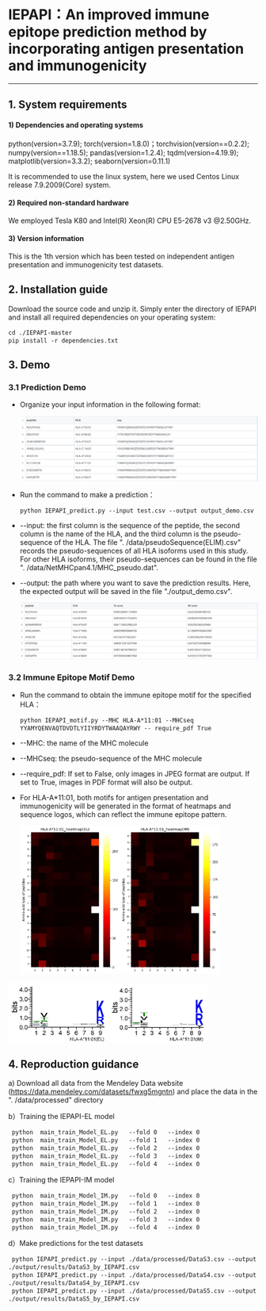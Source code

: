 # IEPAPI：An improved immune epitope prediction method by incorporating antigen presentation and immunogenicity

_ _ _ _

## 1.  System requirements

#### 1) Dependencies and operating systems

python(version=3.7.9); torch(version=1.8.0)；torchvision(version==0.2.2); numpy(version==1.18.5); pandas(version=1.2.4); tqdm(version=4.19.9); matplotlib(version=3.3.2); seaborn(version=0.11.1)

It is recommended to use the linux system, here we used Centos Linux release 7.9.2009(Core) system.

#### 2) Required non-standard hardware

We employed Tesla K80 and Intel(R) Xeon(R) CPU E5-2678 v3 @2.50GHz.

#### 3) Version information

This is the 1th version which has been tested on independent antigen presentation and immunogenicity test datasets.

## 2.  Installation guide

Download the source code and unzip it. Simply enter the directory of IEPAPI and install all required dependencies on your operating system:

```console
cd ./IEPAPI-master
pip install -r dependencies.txt
```

## 3. Demo

### 3.1 Prediction Demo

- Organize your input information in the following format:
  
  <img title="" src="./input.png" alt="Alternative text" width="637">

- Run the command to make a prediction：
  
  ```console
  python IEPAPI_predict.py --input test.csv --output output_demo.csv
  ```

- --input: the first column is the sequence of the peptide, the second column is the name of the HLA, and the third column is the pseudo-sequence of the HLA. The file ". /data/pseudoSequence(ELIM).csv" records the pseudo-sequences of all HLA isoforms used in this study. For other HLA isoforms, their pseudo-sequences can be found in the file ". /data/NetMHCpan4.1/MHC_pseudo.dat".

- --output: the path where you want to save the prediction results. Here, the expected output will be saved in the file "./output_demo.csv".
  
  <img title="" src="output_demo.jpg" alt="Alternative text" width="659">

### 3.2 Immune Epitope Motif Demo

- Run the command to obtain the immune epitope motif for the specified HLA：
  
  ```console
  python IEPAPI_motif.py --MHC HLA-A*11:01 --MHCseq YYAMYQENVAQTDVDTLYIIYRDYTWAAQAYRWY -- require_pdf True
  ```

- --MHC: the name of the MHC molecule

- --MHCseq: the pseudo-sequence of the MHC molecule

- --require_pdf: If set to False, only images in JPEG format are output. If set to True, images in PDF format will also be output.

- For HLA-A*11:01, both motifs for antigen presentation and immunogenicity will be generated in the format of heatmaps and sequence logos, which can reflect the immune epitope pattern.
  
  <img title="" src="./HLA-A1101_heatmap(EL).jpg" alt="Alternative text" width="202"><img title="" src="HLA-A1101_heatmap(IM).jpg" alt="Alternative text" width="202">

<img title="" src="HLA-A_11_01_logo(EL).jpg" alt="Alternative text" width="203"><img title="" src="HLA-A_11_01_logo(IM).jpg" alt="Alternative text" width="200">

## 4. Reproduction guidance

a) Download all data from the Mendeley Data website (https://data.mendeley.com/datasets/fwxg5mgntn) and place the data in the ". /data/processed" directory

b）Training the IEPAPI-EL model

```console
 python  main_train_Model_EL.py   --fold 0   --index 0
 python  main_train_Model_EL.py   --fold 1   --index 0
 python  main_train_Model_EL.py   --fold 2   --index 0
 python  main_train_Model_EL.py   --fold 3   --index 0
 python  main_train_Model_EL.py   --fold 4   --index 0
```

c）Training the IEPAPI-IM model

```console
 python  main_train_Model_IM.py   --fold 0   --index 0
 python  main_train_Model_IM.py   --fold 1   --index 0
 python  main_train_Model_IM.py   --fold 2   --index 0
 python  main_train_Model_IM.py   --fold 3   --index 0
 python  main_train_Model_IM.py   --fold 4   --index 0
```

d）Make predictions for the test datasets

```console
 python IEPAPI_predict.py --input ./data/processed/DataS3.csv --output ./output/results/DataS3_by_IEPAPI.csv
 python IEPAPI_predict.py --input ./data/processed/DataS4.csv --output ./output/results/DataS4_by_IEPAPI.csv
 python IEPAPI_predict.py --input ./data/processed/DataS5.csv --output ./output/results/DataS5_by_IEPAPI.csv
```